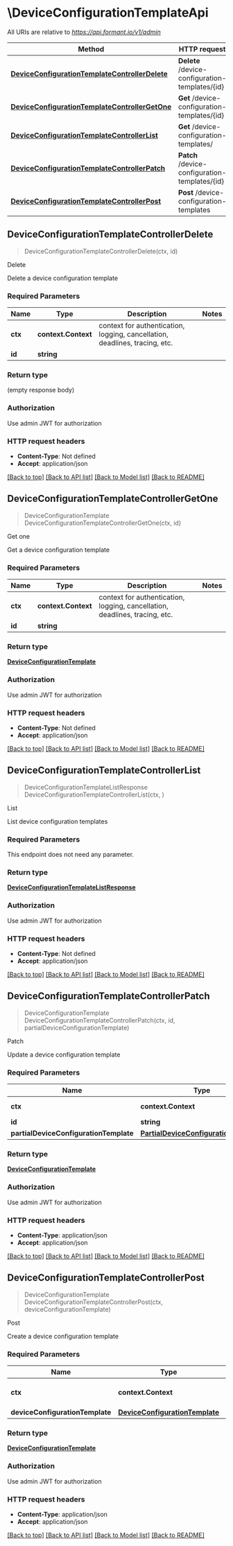 # \DeviceConfigurationTemplateApi

All URIs are relative to *https://api.formant.io/v1/admin*

Method | HTTP request | Description
------------- | ------------- | -------------
[**DeviceConfigurationTemplateControllerDelete**](DeviceConfigurationTemplateApi.md#DeviceConfigurationTemplateControllerDelete) | **Delete** /device-configuration-templates/{id} | Delete
[**DeviceConfigurationTemplateControllerGetOne**](DeviceConfigurationTemplateApi.md#DeviceConfigurationTemplateControllerGetOne) | **Get** /device-configuration-templates/{id} | Get one
[**DeviceConfigurationTemplateControllerList**](DeviceConfigurationTemplateApi.md#DeviceConfigurationTemplateControllerList) | **Get** /device-configuration-templates/ | List
[**DeviceConfigurationTemplateControllerPatch**](DeviceConfigurationTemplateApi.md#DeviceConfigurationTemplateControllerPatch) | **Patch** /device-configuration-templates/{id} | Patch
[**DeviceConfigurationTemplateControllerPost**](DeviceConfigurationTemplateApi.md#DeviceConfigurationTemplateControllerPost) | **Post** /device-configuration-templates | Post



## DeviceConfigurationTemplateControllerDelete

> DeviceConfigurationTemplateControllerDelete(ctx, id)

Delete

Delete a device configuration template

### Required Parameters


Name | Type | Description  | Notes
------------- | ------------- | ------------- | -------------
**ctx** | **context.Context** | context for authentication, logging, cancellation, deadlines, tracing, etc.
**id** | **string**|  | 

### Return type

 (empty response body)

### Authorization

Use admin JWT for authorization

### HTTP request headers

- **Content-Type**: Not defined
- **Accept**: application/json

[[Back to top]](#) [[Back to API list]](../README.md#documentation-for-api-endpoints)
[[Back to Model list]](../README.md#documentation-for-models)
[[Back to README]](../README.md)


## DeviceConfigurationTemplateControllerGetOne

> DeviceConfigurationTemplate DeviceConfigurationTemplateControllerGetOne(ctx, id)

Get one

Get a device configuration template

### Required Parameters


Name | Type | Description  | Notes
------------- | ------------- | ------------- | -------------
**ctx** | **context.Context** | context for authentication, logging, cancellation, deadlines, tracing, etc.
**id** | **string**|  | 

### Return type

[**DeviceConfigurationTemplate**](DeviceConfigurationTemplate.md)

### Authorization

Use admin JWT for authorization

### HTTP request headers

- **Content-Type**: Not defined
- **Accept**: application/json

[[Back to top]](#) [[Back to API list]](../README.md#documentation-for-api-endpoints)
[[Back to Model list]](../README.md#documentation-for-models)
[[Back to README]](../README.md)


## DeviceConfigurationTemplateControllerList

> DeviceConfigurationTemplateListResponse DeviceConfigurationTemplateControllerList(ctx, )

List

List device configuration templates

### Required Parameters

This endpoint does not need any parameter.

### Return type

[**DeviceConfigurationTemplateListResponse**](DeviceConfigurationTemplateListResponse.md)

### Authorization

Use admin JWT for authorization

### HTTP request headers

- **Content-Type**: Not defined
- **Accept**: application/json

[[Back to top]](#) [[Back to API list]](../README.md#documentation-for-api-endpoints)
[[Back to Model list]](../README.md#documentation-for-models)
[[Back to README]](../README.md)


## DeviceConfigurationTemplateControllerPatch

> DeviceConfigurationTemplate DeviceConfigurationTemplateControllerPatch(ctx, id, partialDeviceConfigurationTemplate)

Patch

Update a device configuration template

### Required Parameters


Name | Type | Description  | Notes
------------- | ------------- | ------------- | -------------
**ctx** | **context.Context** | context for authentication, logging, cancellation, deadlines, tracing, etc.
**id** | **string**|  | 
**partialDeviceConfigurationTemplate** | [**PartialDeviceConfigurationTemplate**](PartialDeviceConfigurationTemplate.md)| PartialDeviceConfigurationTemplate | 

### Return type

[**DeviceConfigurationTemplate**](DeviceConfigurationTemplate.md)

### Authorization

Use admin JWT for authorization

### HTTP request headers

- **Content-Type**: application/json
- **Accept**: application/json

[[Back to top]](#) [[Back to API list]](../README.md#documentation-for-api-endpoints)
[[Back to Model list]](../README.md#documentation-for-models)
[[Back to README]](../README.md)


## DeviceConfigurationTemplateControllerPost

> DeviceConfigurationTemplate DeviceConfigurationTemplateControllerPost(ctx, deviceConfigurationTemplate)

Post

Create a device configuration template

### Required Parameters


Name | Type | Description  | Notes
------------- | ------------- | ------------- | -------------
**ctx** | **context.Context** | context for authentication, logging, cancellation, deadlines, tracing, etc.
**deviceConfigurationTemplate** | [**DeviceConfigurationTemplate**](DeviceConfigurationTemplate.md)| DeviceConfigurationTemplate | 

### Return type

[**DeviceConfigurationTemplate**](DeviceConfigurationTemplate.md)

### Authorization

Use admin JWT for authorization

### HTTP request headers

- **Content-Type**: application/json
- **Accept**: application/json

[[Back to top]](#) [[Back to API list]](../README.md#documentation-for-api-endpoints)
[[Back to Model list]](../README.md#documentation-for-models)
[[Back to README]](../README.md)

